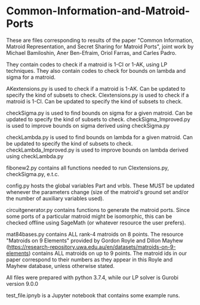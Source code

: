 # Common-Information-and-Matroid-Ports
These are files corresponding to results of the paper "Common Information, Matroid Representation, and Secret Sharing for Matroid Ports",
joint work by Michael Bamiloshin, Aner Ben-Efraim, Oriol Farras, and Carles Padro.

They contain codes to check if a matroid is 1-CI or 1-AK, using LP techniques.
They also contain codes to check for bounds on lambda and sigma for a matroid.

AKextensions.py is used to check if a matroid is 1-AK. Can be updated to specify the kind of subsets to check.
CIextensions.py is used to check if a matroid is 1-CI. Can be updated to specify the kind of subsets to check.

checkSigma.py is used to find bounds on sigma for a given matroid. Can be updated to specify the kind of subsets to check.
checkSigma_Improved.py is used to improve bounds on sigma derived using checkSigma.py

checkLambda.py is used to find bounds on lambda for a given matroid. Can be updated to specify the kind of subsets to check.
checkLambda_Improved.py is used to improve bounds on lambda derived using checkLambda.py

fibonew2.py contains all functions needed to run CIextensions.py, checkSigma.py, e.t.c. 

config.py hosts the global variables Part and vrbls. These MUST be updated whenever the parameters change 
(size of the matroid's ground set and/or the number of auxiliary variables used).

circuitgenerator.py contains functions to generate the matroid ports. 
Since some ports of a particular matroid might be isomorphic, this can be checked offline using SageMath (or whatever resource the user prefers).

mat84bases.py contains ALL rank-4 matroids on 8 points. 
The resource "Matroids on 9 Elements" provided by Gordon Royle and Dillon Mayhew 
(https://research-repository.uwa.edu.au/en/datasets/matroids-on-9-elements) contains ALL matroids on up to 9 points.
The matroid ids in our paper correspond to their numbers as they appear in this Royle and Mayhew database, unless otherwise stated.

All files were prepared with python 3.7.4, while our LP solver is Gurobi version 9.0.0

test_file.ipnyb is a Jupyter notebook that contains some example runs.
